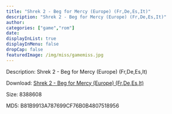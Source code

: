```yaml
---
title: "Shrek 2 - Beg for Mercy (Europe) (Fr,De,Es,It)"
description: "Shrek 2 - Beg for Mercy (Europe) (Fr,De,Es,It)"
author: 
categories: ["game","rom"]
date: 
displayInList: true
displayInMenu: false
dropCap: false
featuredImage: /img/miss/gamemiss.jpg
---
```


Description: Shrek 2 - Beg for Mercy (Europe) (Fr,De,Es,It)

Download: <a style="text-decoration:underline;" href="https://mega.nz/#!2WRy2YaR!d4fHdH41rNz1Nw4L9_gXlcgErQlcGck_UXl7vvdaI9Y" target = "_blank" rel = "nofollow" > Shrek 2 - Beg for Mercy (Europe) (Fr,De,Es,It)</a>

Size: 8388608

MD5: B81B9913A787699CF76B0B4807518956

